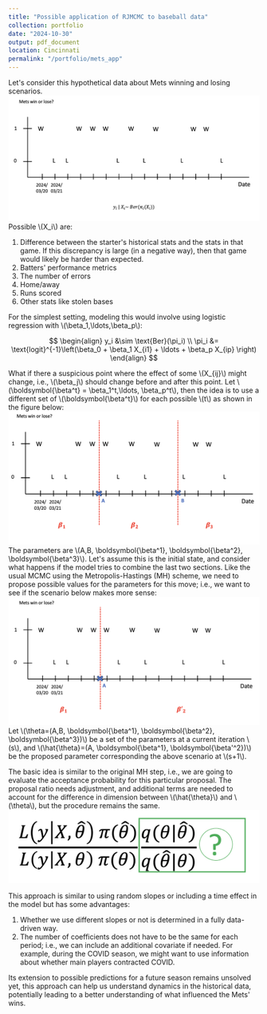 ```yaml
---
title: "Possible application of RJMCMC to baseball data"
collection: portfolio
date: "2024-10-30"
output: pdf_document
location: Cincinnati
permalink: "/portfolio/mets_app"
---
```


Let's consider this hypothetical data about Mets winning and losing scenarios. 
<br/><img src='/images/ideascratch.png'>
Possible \\(X_i\\) are:
1. Difference between the starter's historical stats and the stats in that game. If this discrepancy is large (in a negative way), then that game would likely be harder than expected.
2. Batters' performance metrics
3. The number of errors
3. Home/away 
4. Runs scored
5. Other stats like stolen bases

For the simplest setting, modeling this would involve using logistic regression with \\(\beta_1,\ldots,\beta_p\\):

$$
\begin{align}
y_i &\sim \text{Ber}(\pi_i) \\
\pi_i &= \text{logit}^{-1}\left(\beta_0 + \beta_1 X_{i1} + \ldots + \beta_p X_{ip} \right)
\end{align}
$$

What if there a suspicious point where the effect of some \\(X_{ij}\\) might change, i.e., \\(\beta_j\\) should change before and after this point. Let \\(\boldsymbol{\beta^t} = \beta_1^t,\ldots, \beta_p^t\\), then the idea is to use a different set of \\(\boldsymbol{\beta^t}\\) for each possible \\(t\\) as shown in the figure below:
<br/><img src='/images/beforedeath.png'>
The parameters are \\(A,B, \boldsymbol{\beta^1}, \boldsymbol{\beta^2}, \boldsymbol{\beta^3}\\). Let's assume this is the initial state, and consider what happens if the model tries to combine the last two sections. Like the usual MCMC using the Metropolis-Hastings (MH) scheme, we need to propose possible values for the parameters for this move; i.e., we want to see if the scenario below makes more sense:
<br/><img src='/images/afterdeath.png'>
Let \\(\theta=(A,B, \boldsymbol{\beta^1}, \boldsymbol{\beta^2}, \boldsymbol{\beta^3})\\) be a set of the parameters at a current iteration \\(s\\), and \\(\hat{\theta}=(A, \boldsymbol{\beta^1}, \boldsymbol{\beta'^2})\\) be the proposed parameter corresponding the above scenario at \\(s+1\\). 

The basic idea is similar to the original MH step, i.e., we are going to evaluate the acceptance probability for this particular proposal. The proposal ratio needs adjustment, and additional terms are needed to account for the difference in dimension between \\(\hat{\theta}\\) and \\(\theta\\), but the procedure remains the same.
<br/><img src='/images/accprob.png'>


This approach is similar to using random slopes or including a time effect in the model but has some advantages:

1. Whether we use different slopes or not is determined in a fully data-driven way.
2. The number of coefficients does not have to be the same for each period; i.e., we can include an additional covariate if needed. For example, during the COVID season, we might want to use information about whether main players contracted COVID.

Its extension to possible predictions for a future season remains unsolved yet, this approach can help us understand dynamics in the historical data, potentially leading to a better understanding of what influenced the Mets' wins.























